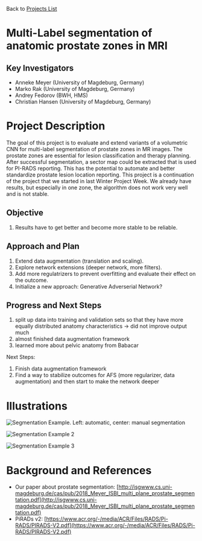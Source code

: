 Back to [Projects List](../../README.md#ProjectsList)

# Multi-Label segmentation of anatomic prostate zones in MRI

## Key Investigators

- Anneke Meyer (University of Magdeburg, Germany)
- Marko Rak (University of Magdeburg, Germany)
- Andrey Fedorov (BWH, HMS)
- Christian Hansen (University of Magdeburg, Germany)

# Project Description

The goal of this project is to evaluate and extend variants of a volumetric CNN for multi-label segmentation of prostate zones in MR images. The prostate zones are essential for lesion classification and therapy planning. After successful segmentation, a sector map could be extracted that is used for PI-RADS reporting. This has the potential to automate and better standardize prostate lesion location reporting. This project is a continuation of the project that we started in last Winter Project Week. We already have results, but especially in one zone, the algorithm does not work very well and is not stable.

## Objective

1. Results have to get better and become more stable to be reliable.

## Approach and Plan

1. Extend data augmentation (translation and scaling).
1. Explore network extensions (deeper network, more filters).
1. Add more regulatrizers to prevent overfitting and evaluate their effect on the outcome.
1. Initialize a new approach: Generative Adverserial Network?

## Progress and Next Steps
1. split up data into training and validation sets so that they have more equally distributed anatomy characteristics -> did not improve output much
1. almost finished data augmentation framework
1. learned more about pelvic anatomy from Babacar

Next Steps:
1. Finish data augmentation framework
1. Find a way to stabilize outcomes for AFS (more regularizer, data augmentation) and then start to make the network deeper

# Illustrations
![Segmentation Example. Left: automatic, center: manual segmentation](example1.PNG)

![Segmentation Example 2](example2.PNG)

![Segmentation Example 3](example3.PNG)

<!--Add pictures and links to videos that demonstrate what has been accomplished.-->


# Background and References
- Our paper about prostate segmentation: [http://isgwww.cs.uni-magdeburg.de/cas/pub/2018_Meyer_ISBI_multi_plane_prostate_segmentation.pdf](http://isgwww.cs.uni-magdeburg.de/cas/pub/2018_Meyer_ISBI_multi_plane_prostate_segmentation.pdf)
- PiRADs v2: [https://www.acr.org/-/media/ACR/Files/RADS/Pi-RADS/PIRADS-V2.pdf](https://www.acr.org/-/media/ACR/Files/RADS/Pi-RADS/PIRADS-V2.pdf)

